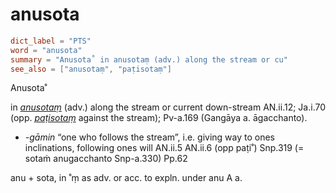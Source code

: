 # anusota

``` toml
dict_label = "PTS"
word = "anusota"
summary = "Anusota˚ in anusotaṃ (adv.) along the stream or cu"
see_also = ["anusotaṃ", "paṭisotaṃ"]
```

Anusota˚

in *[anusotaṃ](anusotaṃ.md)* (adv.) along the stream or current down\-stream AN.ii.12; Ja.i.70 (opp. *[paṭisotaṃ](paṭisotaṃ.md)* against the stream); Pv\-a.169 (Gangāya a. āgacchanto).

* *\-gāmin* “one who follows the stream”, i.e. giving way to ones inclinations, following ones will AN.ii.5 AN.ii.6 (opp paṭi˚) Snp.319 (= sotaṁ anugacchanto Snp\-a.330) Pp.62

anu \+ sota, in ˚ṃ as adv. or acc. to expln. under anu A a.

